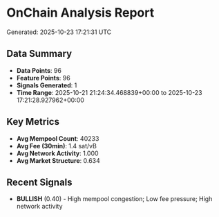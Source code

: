 # OnChain Analysis Report
Generated: 2025-10-23 17:21:31 UTC

## Data Summary
- **Data Points**: 96
- **Feature Points**: 96
- **Signals Generated**: 1
- **Time Range**: 2025-10-21 21:24:34.468839+00:00 to 2025-10-23 17:21:28.927962+00:00

## Key Metrics
- **Avg Mempool Count**: 40233
- **Avg Fee (30min)**: 1.4 sat/vB
- **Avg Network Activity**: 1.000
- **Avg Market Structure**: 0.634

## Recent Signals
- **BULLISH** (0.40) - High mempool congestion; Low fee pressure; High network activity
